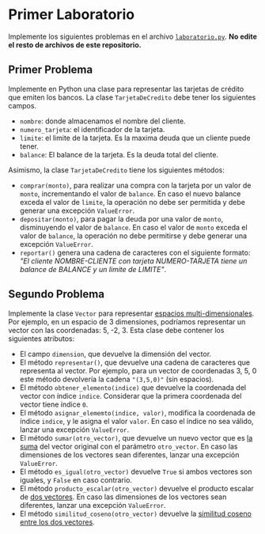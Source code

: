 # Primer Laboratorio

Implemente los siguientes problemas en el archivo [`laboratorio.py`](laboratorio.py).
**No edite el resto de archivos de este repositorio.**

## Primer Problema

Implemente en Python una clase para representar las tarjetas de crédito que emiten los bancos.
La clase `TarjetaDeCredito` debe tener los siguientes campos.

* `nombre`: donde almacenamos el nombre del cliente.
* `numero_tarjeta`: el identificador de la tarjeta.
* `limite`: el limite de la tarjeta. Es la maxima deuda que un cliente puede tener.
* `balance`: El balance de la tarjeta. Es la deuda total del cliente.

Asimismo, la clase `TarjetaDeCredito` tiene los siguientes métodos:

* `comprar(monto)`, para realizar una compra con la tarjeta por un valor de `monto`, incrementando el valor de `balance`. En caso el nuevo balance exceda el valor de `limite`, la operación no debe ser permitida y debe generar una excepción `ValueError`.
* `depositar(monto)`, para pagar la deuda por una valor de `monto`, disminuyendo el valor de `balance`. En caso el valor de `monto` exceda el valor de `balance`, la operación no debe permitirse y debe generar una excepción `ValueError`.
* `reportar()` genera una cadena de caracteres con el siguiente formato: *"El cliente NOMBRE-CLIENTE con tarjeta NUMERO-TARJETA tiene un balance de BALANCE y un limite de LIMITE"*.

## Segundo Problema

Implemente la clase `Vector` para representar [espacios multi-dimensionales](https://es.wikipedia.org/wiki/Vector). Por ejemplo, en un espacio de 3 dimensiones, podríamos representar un vector con las coordenadas: 5, -2, 3. Esta clase debe contener los siguientes atributos:

* El campo `dimension`, que devuelve la dimensión del vector.
* El método `representar()`, que devuelve una cadena de caracteres que representa al vector. Por ejemplo, para un vector de coordenadas 3, 5, 0 este método devolvería la cadena `"(3,5,0)"` (sin espacios).
* El método `obtener_elemento(indice)` que devuelve la coordenada del vector con índice `indice`. 
Considerar que la primera coordenada del vector tiene índice `0`.
* El método `asignar_elememto(indice, valor)`, modifica la coordenada de índice `indice`, y le asigna el valor `valor`. En caso el índice no sea válido, lanzar una excepción `ValueError`.
* El método `sumar(otro_vector)`, que devuelve un nuevo vector que es [la suma](https://www.educaplus.org/movi/1_4sumavector.html) del vector original con el parámetro `otro_vector`. En caso las dimensiones de los vectores sean diferentes, lanzar una excepción `ValueError`.
* El método `es_igual(otro_vector)` devuelve `True` si ambos vectores son iguales, y `False` en caso contrario.
* El método `producto_escalar(otro_vector)` devuelve el producto escalar de [dos vectores](https://www.superprof.es/apuntes/escolar/matematicas/analitica/vectores/producto-escalar-2.html).  En caso las dimensiones de los vectores sean diferentes, lanzar una excepción `ValueError`.
* El método `similitud_coseno(otro_vector)` devuelve la [similitud coseno entre los dos vectores](https://www.learndatasci.com/glossary/cosine-similarity/).